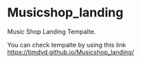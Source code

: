 # Musicshop_landing
Music Shop Landing Tempalte.

You can check tempalte by using this link https://timdvd.github.io/Musicshop_landing/
